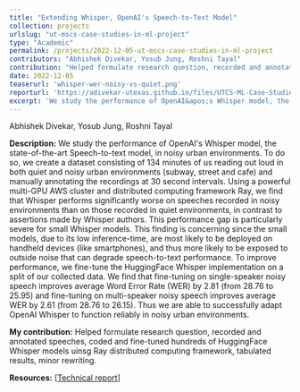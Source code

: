 ```yaml
---
title: "Extending Whisper, OpenAI's Speech-to-Text Model"
collection: projects
urlslug: "ut-mscs-case-studies-in-ml-project"
type: "Academic"
permalink: /projects/2022-12-05-ut-mscs-case-studies-in-ml-project
contributors: "Abhishek Divekar, Yosub Jung, Roshni Tayal"
contribution: "Helped formulate research question, recorded and annotated speeches, coded and fine-tuned hundreds of HuggingFace Whisper models uinsg Ray distributed computing framework, tabulated results, minor rewriting."
date: 2022-12-05
teaserurl: 'whisper-wer-noisy-vs-quiet.png'
reporturl: 'https://adivekar-utexas.github.io/files/UTCS-ML-Case-Studies-Extending-Whisper-OpenAIs-Speech-to-Text-Model.pdf'
excerpt: 'We study the performance of OpenAI&apos;s Whisper model, the state-of-the-art Speech-to-text model, in noisy urban environments. To do so, we create a dataset consisting of 134 minutes of us reading out loud in both quiet and noisy urban environments (subway, street and cafe) and manually annotating the recordings at 30 second intervals. Using a powerful multi-GPU AWS cluster and distributed computing framework Ray, we find that Whisper performs significantly worse on speeches recorded in noisy environments than on those recorded in quiet environments, in contrast to assertions made by Whisper authors. This performance gap is particularly severe for small Whisper models. This finding is concerning since the small models, due to its low inference-time, are most likely to be deployed on handheld devices (like smartphones), and thus more likely to be exposed to outside noise that can degrade speech-to-text performance. To improve performance, we fine-tune the HuggingFace Whisper implementation on a split of our collected data. We find that fine-tuning on single-speaker noisy speech improves average Word Error Rate (WER) by 2.81 (from 28.76 to 25.95) and fine-tuning on multi-speaker noisy speech improves average WER by 2.61 (from 28.76 to 26.15). Thus we are able to successfully adapt OpenAI Whisper to function reliably in noisy urban environments.'
---
```


Abhishek Divekar, Yosub Jung, Roshni Tayal

**Description:**
We study the performance of OpenAI&apos;s Whisper model, the state-of-the-art Speech-to-text model, in noisy urban environments. To do so, we create a dataset consisting of 134 minutes of us reading out loud in both quiet and noisy urban environments (subway, street and cafe) and manually annotating the recordings at 30 second intervals. Using a powerful multi-GPU AWS cluster and distributed computing framework Ray, we find that Whisper performs significantly worse on speeches recorded in noisy environments than on those recorded in quiet environments, in contrast to assertions made by Whisper authors. This performance gap is particularly severe for small Whisper models. This finding is concerning since the small models, due to its low inference-time, are most likely to be deployed on handheld devices (like smartphones), and thus more likely to be exposed to outside noise that can degrade speech-to-text performance. To improve performance, we fine-tune the HuggingFace Whisper implementation on a split of our collected data. We find that fine-tuning on single-speaker noisy speech improves average Word Error Rate (WER) by 2.81 (from 28.76 to 25.95) and fine-tuning on multi-speaker noisy speech improves average WER by 2.61 (from 28.76 to 26.15). Thus we are able to successfully adapt OpenAI Whisper to function reliably in noisy urban environments.

**My contribution:**
Helped formulate research question, recorded and annotated speeches, coded and fine-tuned hundreds of HuggingFace Whisper models uinsg Ray distributed computing framework, tabulated results, minor rewriting.

**Resources:** [[Technical report](https://adivekar-utexas.github.io/files/UTCS-ML-Case-Studies-Extending-Whisper-OpenAIs-Speech-to-Text-Model.pdf)]
